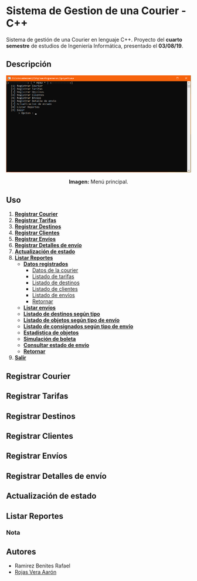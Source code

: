 # Sistema de Gestion de una Courier - C++
Sistema de gestión de una Courier en lenguaje C++. Proyecto del **cuarto semestre** de estudios de Ingeniería Informática, presentado el **03/08/19**.

## Descripción

<div align="center">
<img src="media/menu-principal.png">
<p><strong>Imagen:</strong> Menú principal.</p>
</div>

## Uso
1. [**Registrar Courier**](#registrar-courier)
2. [**Registrar Tarifas**](#registrar-tarifas)
3. [**Registrar Destinos**](#registrar-destinos)
4. [**Registrar Clientes**](#registrar-clientes)
5. [**Registrar Envíos**](#registrar-envíos)
6. [**Registrar Detalles de envío**](#registrar-detalles-de-envío)
7. [**Actualización de estado**](#actualización-de-estado)
8. [**Listar Reportes**](#listar-reportes)
    - [**Datos registrados**](#)
      - [Datos de la courier](#)
      - [Listado de tarifas](#)
      - [Listado de destinos](#)
      - [Listado de clientes](#)
      - [Listado de envíos](#)
      - [Retornar](#)
    - [**Listar envíos**](#)
    - [**Listado de destinos según tipo**](#)
    - [**Listado de objetos según tipo de envío**](#)
    - [**Listado de consignados según tipo de envío**](#)
    - [**Estadística de objetos**](#)
    - [**Simulación de boleta**](#)
    - [**Consultar estado de envío**](#)
    - [**Retornar**](#)
9. [**Salir**](#)

## Registrar Courier
## Registrar Tarifas
## Registrar Destinos
## Registrar Clientes
## Registrar Envíos
## Registrar Detalles de envío
## Actualización de estado
## Listar Reportes

### Nota


## Autores
- Ramirez Benites Rafael
- [Rojas Vera Aarón](https://github.com/Aaron-Shrike)
